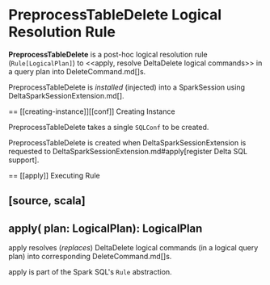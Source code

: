 # PreprocessTableDelete Logical Resolution Rule

**PreprocessTableDelete** is a post-hoc logical resolution rule (`Rule[LogicalPlan]`) to <<apply, resolve DeltaDelete logical commands>> in a query plan into DeleteCommand.md[]s.

PreprocessTableDelete is _installed_ (injected) into a SparkSession using DeltaSparkSessionExtension.md[].

== [[creating-instance]][[conf]] Creating Instance

PreprocessTableDelete takes a single `SQLConf` to be created.

PreprocessTableDelete is created when DeltaSparkSessionExtension is requested to DeltaSparkSessionExtension.md#apply[register Delta SQL support].

== [[apply]] Executing Rule

[source, scala]
----
apply(
  plan: LogicalPlan): LogicalPlan
----

apply resolves (_replaces_) DeltaDelete logical commands (in a logical query plan) into corresponding DeleteCommand.md[]s.

apply is part of the Spark SQL's `Rule` abstraction.

